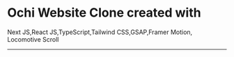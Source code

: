 # Ochi Website Clone created with

 Next JS,React JS,TypeScript,Tailwind CSS,GSAP,Framer Motion, Locomotive Scroll

<hr/>